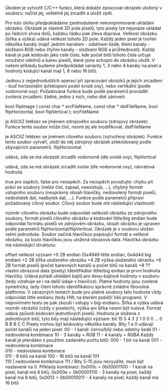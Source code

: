 Úkolem je vytvořit C/C++ funkci, která dokáže zpracovat obrázek uložený v souboru: načíst jej, volitelně jej zrcadlit a uložit zpět.

Pro tuto úlohu předpokládáme zjednodušené nekomprimované ukládání obrázku. Obrázek je vlastně 2D pole pixelů, tyto pixely lze nejsnáze ukládat po řádcích shora dolů, každou řádku pak zleva doprava. Velikost obrázku (šířka a výška) udává velikost tohoto 2D pole. Každý jeden pixel je tvořen několika kanály (např. jedním kanálem - odstínem šedé, třemi kanály - složkami RGB nebo čtyřmi kanály - složkami RGB a průhledností). Každý kanál je pak kódován jako celé číslo, kde počet bitů tohoto čísla určuje množství odstínů a barev pixelů, které jsme schopni do obrázku uložit. V našem příkladu budeme předpokládat varianty 1, 3 nebo 4 kanály na pixel a hodnoty kódující kanál mají 1, 8 nebo 16 bitů.

Jednou z nejjednodušších operací při zpracování obrázků je jejich zrcadlení - buď horizontální (překlopení podel svislé osy), nebo vertikální (podle vodorovné osy). Požadovaná funkce bude podle parametrů provádět zvolená zrcadlení: žádné, jedno z nich, nebo obě zároveň:

bool flipImage ( const char * srcFileName, 
                 const char * dstFileName, 
                 bool         flipHorizontal,
                 bool         flipVertical );
srcFileName

je ASCIIZ řetězec se jménem zdrojového souboru (zdrojový obrázek). Funkce tento soubor může číst, nesmí jej ale modifikovat.
dstFileName

je ASCIIZ řetězec se jménem cílového souboru (vytvořený obrázek). Funkce tento soubor vytváří, uloží do něj zdrojový obrázek překódovaný podle zbývajících parametrů.
flipHorizontal

udává, zda se má obrázek zrcadlit vodorovně (dle svislé osy),
flipVertical

udává, zda se má obrázek zrcadlit svisle (dle vodorovné osy),
návratová hodnota

true pro úspěch, false pro neúspěch. Za neúspěch považujte:
chybu při práci se soubory (nelze číst, zapsat, neexistuje, …),
chybný formát vstupního souboru (nesprávný obsah hlavičky, nedovolený formát pixelů, nedostatek dat, nadbytek dat, …).
Funkce podle parametrů připraví požadovaný cílový soubor. Cílový soubor bude mít následující vlastnosti:

rozměr cílového obrázku bude odpovídat velikosti obrázku ze zdrojového souboru,
formát pixelů cílového obrázku a kódování little/big endian bude odpovídat formátu pixelů ve zdrojovém obrázku,
obsah obrázku je upraven podle parametrů flipHorizontal/flipVertical.
Obrázek je v souboru uložen velmi jednoduše. Soubor začíná hlavičkou popisující formát a velikost obrázku, za touto hlavičkou jsou uložená obrazová data. Hlavička obrázku má následující strukturu:

offset   velikost     význam
+0       2B           endian (0x4949 little endian, 0x4d4d big endian)
+2       2B           šířka uloženého obrázku
+4       2B           výška uloženého obrázku
+6       2B           formát pixelů (počet barevných kanálů a počet bitů na kanál)
+8       ??           vlastní obrazová data (pixely)
Identifikátor little/big endian je první hodnota hlavičky. Udává pořadí ukládání bajtů pro dvou-bajtové hodnoty v souboru (tedy vztahuje se i na další údaje v hlavičce). Platné hodnoty jsou zvolené symetricky, tedy čtení tohoto identifikátoru správně zvládne libovolná platforma. V závazných testech bude pro platné soubory tato hodnota vždy odpovídat little endianu (tedy HW, na kterém poběží Váš program). V nepovinném testu se pak zkouší i vstupy v big-endianu.
Šířka a výška udává rozměr obrázků (vždy v pixelech), výška ani šířka nesmí být nulová.
Formát udává způsob kódování jednotlivých pixelů. Hodnota je složena z jednotlivých bitů, tyto bity mají následující význam:
        bit  15            5 4 3 2 1 0
             0 0    ...    0 B B B C C
Pixely mohou být kódovány několika kanály. Bity 1 a 0 udávají počet kanálů na jeden pixel:
        00 - 1 kanál: černo/bílý  nebo odstíny šedé
        01 - nedovolená kombinace
        10 - 3 kanály = RGB
        11 - 4 kanály = RGBA
Každý kanál je přenášen s použitím zadaného počtu bitů:
        000 -  1 bit na kanál
        001 -  nedovolená kombinace  
        010 -  nedovolená kombinace  
        011 -  8 bitů na kanál
        100 - 16 bitů na kanál
        101 \
        110  | nedovolené kombinace 
        111 /
Bity 5-15 jsou nevyužité, musí být nastavené na 0. Příklady kombinací:
       0x000c = 0b00001100 - 1 kanál na pixel, kanál má 8 bitů,
       0x000e = 0b00001110 - 3 kanály na pixel, každý kanál má 8 bitů,
       0x0013 = 0b00010011 - 4 kanály na pixel, každý kanál má 16 bitů
	   